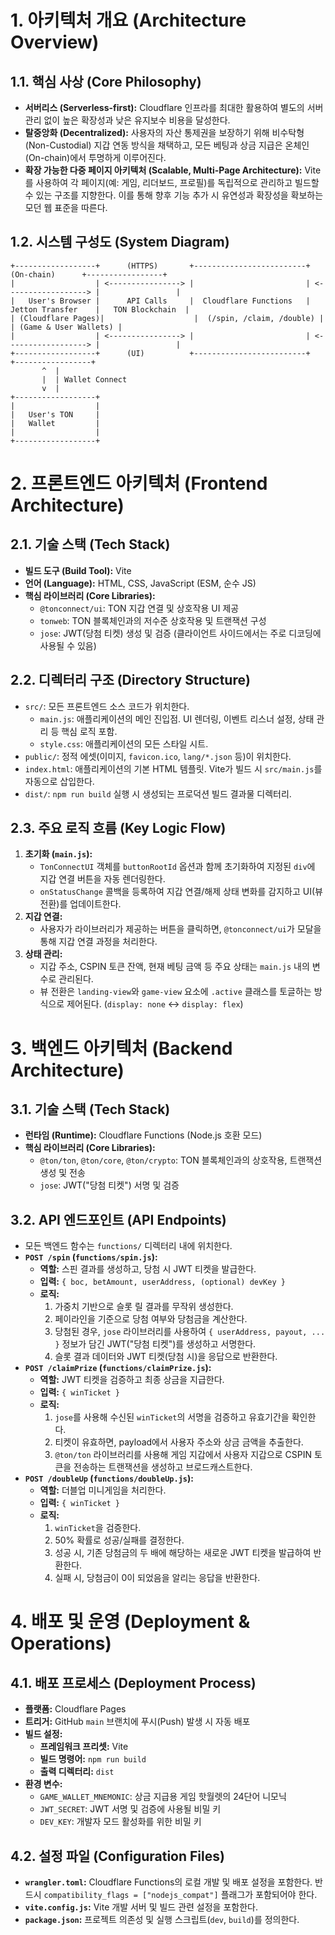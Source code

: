 # 1. 아키텍처 개요 (Architecture Overview)
## 1.1. 핵심 사상 (Core Philosophy)
- **서버리스 (Serverless-first):** Cloudflare 인프라를 최대한 활용하여 별도의 서버 관리 없이 높은 확장성과 낮은 유지보수 비용을 달성한다.
- **탈중앙화 (Decentralized):** 사용자의 자산 통제권을 보장하기 위해 비수탁형(Non-Custodial) 지갑 연동 방식을 채택하고, 모든 베팅과 상금 지급은 온체인(On-chain)에서 투명하게 이루어진다.
- **확장 가능한 다중 페이지 아키텍처 (Scalable, Multi-Page Architecture):** Vite를 사용하여 각 페이지(예: 게임, 리더보드, 프로필)를 독립적으로 관리하고 빌드할 수 있는 구조를 지향한다. 이를 통해 향후 기능 추가 시 유연성과 확장성을 확보하는 모던 웹 표준을 따른다.

## 1.2. 시스템 구성도 (System Diagram)
```
+------------------+      (HTTPS)       +-------------------------+      (On-chain)      +-----------------+
|                  | <----------------> |                         | <------------------> |                 |
|   User's Browser |      API Calls     |  Cloudflare Functions   |   Jetton Transfer    |   TON Blockchain  |
| (Cloudflare Pages)|                    |  (/spin, /claim, /double) |                      | (Game & User Wallets) |
|                  | <----------------> |                         | <------------------> |                 |
+------------------+      (UI)          +-------------------------+                      +-----------------+
       ^  |
       |  | Wallet Connect
       v  |
+------------------+
|                  |
|   User's TON     |
|   Wallet         |
|                  |
+------------------+
```

# 2. 프론트엔드 아키텍처 (Frontend Architecture)
## 2.1. 기술 스택 (Tech Stack)
- **빌드 도구 (Build Tool):** Vite
- **언어 (Language):** HTML, CSS, JavaScript (ESM, 순수 JS)
- **핵심 라이브러리 (Core Libraries):**
  - `@tonconnect/ui`: TON 지갑 연결 및 상호작용 UI 제공
  - `tonweb`: TON 블록체인과의 저수준 상호작용 및 트랜잭션 구성
  - `jose`: JWT(당첨 티켓) 생성 및 검증 (클라이언트 사이드에서는 주로 디코딩에 사용될 수 있음)

## 2.2. 디렉터리 구조 (Directory Structure)
- `src/`: 모든 프론트엔드 소스 코드가 위치한다.
  - `main.js`: 애플리케이션의 메인 진입점. UI 렌더링, 이벤트 리스너 설정, 상태 관리 등 핵심 로직 포함.
  - `style.css`: 애플리케이션의 모든 스타일 시트.
- `public/`: 정적 에셋(이미지, `favicon.ico`, `lang/*.json` 등)이 위치한다.
- `index.html`: 애플리케이션의 기본 HTML 템플릿. Vite가 빌드 시 `src/main.js`를 자동으로 삽입한다.
- `dist/`: `npm run build` 실행 시 생성되는 프로덕션 빌드 결과물 디렉터리.

## 2.3. 주요 로직 흐름 (Key Logic Flow)
1.  **초기화 (`main.js`):**
    - `TonConnectUI` 객체를 `buttonRootId` 옵션과 함께 초기화하여 지정된 `div`에 지갑 연결 버튼을 자동 렌더링한다.
    - `onStatusChange` 콜백을 등록하여 지갑 연결/해제 상태 변화를 감지하고 UI(뷰 전환)를 업데이트한다.
2.  **지갑 연결:**
    - 사용자가 라이브러리가 제공하는 버튼을 클릭하면, `@tonconnect/ui`가 모달을 통해 지갑 연결 과정을 처리한다.
3.  **상태 관리:**
    - 지갑 주소, CSPIN 토큰 잔액, 현재 베팅 금액 등 주요 상태는 `main.js` 내의 변수로 관리된다.
    - 뷰 전환은 `landing-view`와 `game-view` 요소에 `.active` 클래스를 토글하는 방식으로 제어된다. (`display: none` <-> `display: flex`)

# 3. 백엔드 아키텍처 (Backend Architecture)
## 3.1. 기술 스택 (Tech Stack)
- **런타임 (Runtime):** Cloudflare Functions (Node.js 호환 모드)
- **핵심 라이브러리 (Core Libraries):**
  - `@ton/ton`, `@ton/core`, `@ton/crypto`: TON 블록체인과의 상호작용, 트랜잭션 생성 및 전송
  - `jose`: JWT("당첨 티켓") 서명 및 검증

## 3.2. API 엔드포인트 (API Endpoints)
- 모든 백엔드 함수는 `functions/` 디렉터리 내에 위치한다.
- **`POST /spin` (`functions/spin.js`):**
  - **역할:** 스핀 결과를 생성하고, 당첨 시 JWT 티켓을 발급한다.
  - **입력:** `{ boc, betAmount, userAddress, (optional) devKey }`
  - **로직:**
    1. 가중치 기반으로 슬롯 릴 결과를 무작위 생성한다.
    2. 페이라인을 기준으로 당첨 여부와 당첨금을 계산한다.
    3. 당첨된 경우, `jose` 라이브러리를 사용하여 `{ userAddress, payout, ... }` 정보가 담긴 JWT("당첨 티켓")를 생성하고 서명한다.
    4. 슬롯 결과 데이터와 JWT 티켓(당첨 시)을 응답으로 반환한다.
- **`POST /claimPrize` (`functions/claimPrize.js`):**
  - **역할:** JWT 티켓을 검증하고 최종 상금을 지급한다.
  - **입력:** `{ winTicket }`
  - **로직:**
    1. `jose`를 사용해 수신된 `winTicket`의 서명을 검증하고 유효기간을 확인한다.
    2. 티켓이 유효하면, payload에서 사용자 주소와 상금 금액을 추출한다.
    3. `@ton/ton` 라이브러리를 사용해 게임 지갑에서 사용자 지갑으로 CSPIN 토큰을 전송하는 트랜잭션을 생성하고 브로드캐스트한다.
- **`POST /doubleUp` (`functions/doubleUp.js`):**
  - **역할:** 더블업 미니게임을 처리한다.
  - **입력:** `{ winTicket }`
  - **로직:**
    1. `winTicket`을 검증한다.
    2. 50% 확률로 성공/실패를 결정한다.
    3. 성공 시, 기존 당첨금의 두 배에 해당하는 새로운 JWT 티켓을 발급하여 반환한다.
    4. 실패 시, 당첨금이 0이 되었음을 알리는 응답을 반환한다.

# 4. 배포 및 운영 (Deployment & Operations)
## 4.1. 배포 프로세스 (Deployment Process)
- **플랫폼:** Cloudflare Pages
- **트리거:** GitHub `main` 브랜치에 푸시(Push) 발생 시 자동 배포
- **빌드 설정:**
  - **프레임워크 프리셋:** Vite
  - **빌드 명령어:** `npm run build`
  - **출력 디렉터리:** `dist`
- **환경 변수:**
  - `GAME_WALLET_MNEMONIC`: 상금 지급용 게임 핫월렛의 24단어 니모닉
  - `JWT_SECRET`: JWT 서명 및 검증에 사용될 비밀 키
  - `DEV_KEY`: 개발자 모드 활성화를 위한 비밀 키

## 4.2. 설정 파일 (Configuration Files)
- **`wrangler.toml`:** Cloudflare Functions의 로컬 개발 및 배포 설정을 포함한다. 반드시 `compatibility_flags = ["nodejs_compat"]` 플래그가 포함되어야 한다.
- **`vite.config.js`:** Vite 개발 서버 및 빌드 관련 설정을 포함한다.
- **`package.json`:** 프로젝트 의존성 및 실행 스크립트(`dev`, `build`)를 정의한다.
